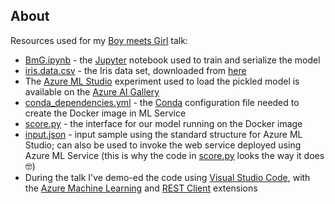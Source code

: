 ## About

Resources used for my [Boy meets Girl](https://vladiliescu.nettalks/boy-meets-girl/) talk:

* [BmG.ipynb](BmG.ipynb) - the [Jupyter](http://jupyter.org) notebook used to train and serialize the model
* [iris.data.csv](./data/iris.data.csv) - the Iris data set, downloaded from [here](https://archive.ics.uci.edu/ml/datasets/iris)
* The [Azure ML Studio](https://studio.azureml.net) experiment used to load the pickled model is available on the [Azure AI Gallery](https://gallery.azure.ai/Experiment/Custom-Python-model-integration-using-the-Iris-dataset)
* [conda_dependencies.yml](conda_dependencies.yml) - the [Conda](http://conda.io) configuration file needed to create the Docker image in ML Service
* [score.py](score.py) - the interface for our model running on the Docker image
* [input.json](input.json) - input sample using the standard structure for Azure ML Studio; can also be used to invoke the web service deployed using Azure ML Service (this is why the code in [score.py](score.py) looks the way it does 🤓)
* During the talk I've demo-ed the code using [Visual Studio Code](https://code.visualstudio.com), with the [Azure Machine Learning](https://marketplace.visualstudio.com/items?itemName=ms-toolsai.vscode-ai) and [REST Client](https://marketplace.visualstudio.com/items?itemName=humao.rest-client) extensions